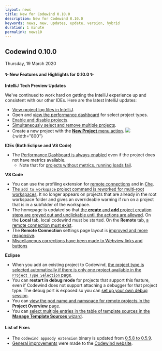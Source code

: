 ```yaml
---
layout: news
title: New for Codewind 0.10.0
description: New for Codewind 0.10.0
keywords: news, new, updates, update, version, hybrid
duration: 1 minute
permalink: news10
---
```


## Codewind 0.10.0
Thursday, 19 March 2020

#### ✨ New Features and Highlights for 0.10.0 ✨
**IntelliJ Tech Preview Updates**

We've continued to work hard on getting the IntelliJ experience up and consistent with our other IDEs. Here are the latest IntelliJ updates:

- [View project log files in IntelliJ](https://github.com/eclipse/codewind/issues/989).
- Open and [view the performance dashboard](https://github.com/eclipse/codewind/issues/2038) for select project types.
- [Enable and disable projects](https://github.com/eclipse/codewind/issues/987).
- [Simultaneously select and remove multiple projects](https://github.com/eclipse/codewind/issues/2225).
- Create a new project with the [**New Project** menu action](https://github.com/eclipse/codewind-intellij/pull/64).
![](images/imagesfornews/newprojintellij.gif){:width="800"}

**IDEs (Both Eclipse and VS Code)**
- The [Performance Dashboard is always enabled](https://github.com/eclipse/codewind/issues/2299) even if the project does not have metrics available. 
    - Note that for [projects without metrics, running loads fail](https://github.com/eclipse/codewind/issues/2384).

**VS Code**
- You can use the profiling extension for [remote connections](https://github.com/eclipse/codewind/pull/2123) and in [Che](https://github.com/eclipse/codewind-vscode/pull/457).
- [The `add to workspace` project command is reworked for multi-root workspaces](https://github.com/eclipse/codewind-vscode/pull/484). It no longer appears on projects that are already in the root workspace folder and gives an overrideable warning if run on a project that is in a subfolder of the workspace.
- The homepage is updated so that [the **create** and **add** project creation steps are greyed out and unclickable until the actions are allowed](https://github.com/eclipse/codewind/issues/2255). On the **Local** tab, local codewind must be started. On the **Remote** tab, [a remote connection must exist](https://github.com/eclipse/codewind/issues/2279).
- The **Remote Connection** settings page layout is [improved and more responsive](https://github.com/eclipse/codewind-vscode/pull/476).
- [Miscellaneous corrections have been made to Webview links and buttons](https://github.com/eclipse/codewind-vscode/pull/473)

**Eclipse**
- When you add an existing project to Codewind, [the project type is selected automatically if there is only one project available in the `Project Type Selection` page](https://github.com/eclipse/codewind-eclipse/issues/319).
- You can **restart in debug mode** for projects that support this feature, even if Codewind does not support attaching a debugger for that project type. The debug port is exposed so you can [set up your own debug session](https://github.com/eclipse/codewind/issues/1252).
- You can [view the pod name and namspace for remote projects in the **Project Overview** page](https://github.com/eclipse/codewind/issues/1525).
- You can [select multiple entries in the table of template sources in the **Manage Template Sources** wizard](https://github.com/eclipse/codewind/issues/2353).


#### List of Fixes
- The `codewind appsody extension` binary is updated from [0.5.8 to 0.5.9](https://github.com/eclipse/codewind-appsody-extension/pull/91).
- [General improvements](https://github.com/eclipse/codewind-docs/pull/462) were made to the [Codewind website](https://www.eclipse.org/codewind/).
